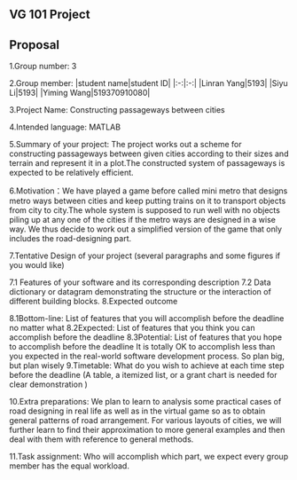 ## VG 101 Project
## Proposal
1.Group number: 3


2.Group member: 
|student name|student ID|
|:-:|:-:|
|Linran Yang|5193|
|Siyu Li|5193|
|Yiming Wang|519370910080|


3.Project Name: Constructing passageways between cities


4.Intended language: MATLAB


5.Summary of your project: The project works out a scheme for constructing passageways between given cities according to their sizes and terrain and represent it in a plot.The constructed system of passageways is expected to be relatively efficient.


6.Motivation：We have played a game before called mini metro that designs metro ways between cities and keep putting trains on it to transport objects from city to city.The whole system is supposed to run well with no objects piling up at any one of the cities if the metro ways are designed in a wise way. We thus decide to work out a simplified version of the game that only includes the road-designing part.


7.Tentative Design of your project (several paragraphs and some figures if you would like)


7.1 Features of your software and its corresponding description
7.2 Data dictionary or datagram demonstrating the structure or the interaction of different building blocks.
8.Expected outcome


8.1Bottom-line: List of features that you will accomplish before the deadline no matter what
8.2Expected: List of features that you think you can accomplish before the deadline
8.3Potential: List of features that you hope to accomplish before the deadline
It is totally OK to accomplish less than you expected in the real-world software
development process. So plan big, but plan wisely
9.Timetable: What do you wish to achieve at each time step before the deadline (A table, a itemized list, or a grant chart is needed for clear demonstration )


10.Extra preparations: We plan to learn to analysis some practical cases of road designing in real life as well as in the virtual game so as to obtain general patterns of road arrangement. For various layouts of cities, we will further learn to find their approximation to more general examples and then deal with them with reference to general methods.


11.Task assignment: Who will accomplish which part, we expect every group member has the equal workload.


